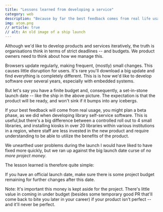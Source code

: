 ```yaml
---
title: "Lessons learned from developing a service"
category: web
description: "Because by far the best feedback comes from real life usage, you should look at keeping back development money post-official launch."
img: atom.png
// article: true
// alt: An old image of a ship launch
---
```


Although we'd like to develop products and services iteratively, the truth is organisations think in terms of strict deadlines -- and budgets. We product owners need to think about how we manage this.

Browsers update regularly, making frequent, (mostly) small changes. This causes little disruption for users. It's rare you'll download a big update and find everything is completely different. This is is how we'd like to develop software over several years, especially with embedded systems.

But let's say you have a finite budget and, consequently, a set-in-stone launch date -- like the ship in the above picture. The expectation is that the product will be ready, and won't sink if it bumps into any icebergs.

If your best feedback will come from real usage, you might plan a beta phase, as we did when developing library self-service software. This is useful,but there's a big difference between a controlled roll out to 4 small libraries, and installing kiosks in over 20 libraries within various institutions in a region, where staff are less invested in the new product and require understanding to be able to utilize the benefits of the product.

We unearthed user problems during the launch I would have liked to have fixed more quickly, but we ran up against the big launch date curse of _no more project money_.

The lesson learned is therefore quite simple:

<p class="f4 f3-l b sans-serif pl2 ml2 ml4-l pl4-l bl bw2 b--dark-pink">If you have an official launch date, make sure there is some project budget remaining for further changes after this date.</p>

Note: It's important this money is kept aside for the project. There's little value in coming in under budget (besides some temporary good PR that'll come back to bite you later in your career) if your product isn't perfect -- and it'll never be perfect.
